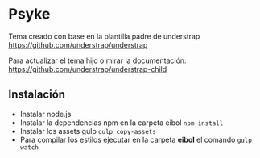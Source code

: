 # Psyke

<p>Tema creado con base en la plantilla padre de understrap <a href="https://github.com/understrap/understrap">https://github.com/understrap/understrap</a></p>
<p>Para actualizar el tema hijo o mirar la documentación: <a href="https://github.com/understrap/understrap-child">https://github.com/understrap/understrap-child</a></p>

<h2>Instalación</h2>
<ul>
	<li>Instalar node.js</li>
	<li>Instalar la dependencias npm en la carpeta eibol <code>npm install</code></li>
	<li>Instalar los assets gulp <code>gulp copy-assets</code></li>
	<li>Para compilar los estilos ejecutar en la carpeta <strong>eibol</strong> el comando <code>gulp watch</code></li>
</ul>
 
